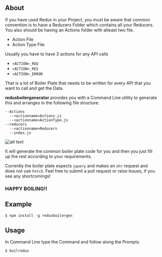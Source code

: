 ## About


If you have used Redux in your Project, you must be aware that common convention is
to have a Reducers Folder which contains all your Reducers.
You also should be having an Actions folder with atleast two file.

* Action File
* Action Type File

Usually you have to have 3 actions for any API calls

* `<ACTION>_REQ`
* `<ACTION>_RES`
* `<ACTION>_ERROR`

That is a lot of Boiler Plate that needs to be written for every API that you want to call
and get the Data.

**reduxboilergenerator** provides you with a Command Line utility to generate this and arranges
in the following file structure.

```
--Actions
  --<actionname>Actions.js
  --<actionname>ActionType.js
--reducers
  --<actionname>Reducers
  --index.js
```

![alt text](https://media.giphy.com/media/8Flt5u1QxYpbFeMSUH/giphy.gif)

It will generate the common boiler plate code for you and then you just fill up the rest according to your 
requirements.

Currently the boiler plate expects `jquery` and makes an `xhr` request and does not use `Fetch`.
Feel free to submit a pull request or raise Issues, if you see any shortcomings!

### HAPPY BOILING!!

## Example

```
$ npm install -g reduxboilergen
```

## Usage

In Command Line type the Command and follow along the Prompts

```
$ boilredux
```
